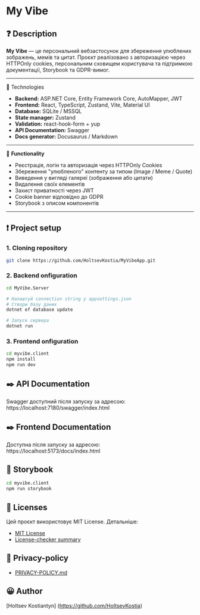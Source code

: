 # My Vibe

## ❓ Description

**My Vibe** — це персональний вебзастосунок для збереження улюблених зображень, мемів та цитат. Проєкт реалізовано з авторизацією через HTTPOnly cookies, персональним сховищем користувача та підтримкою документації, Storybook та GDPR-вимог.

---

🔨 Technologies

- **Backend:** ASP.NET Core, Entity Framework Core, AutoMapper, JWT
- **Frontend:** React, TypeScript, Zustand, Vite, Material UI
- **Database:** SQLite / MSSQL
- **State manager:** Zustand
- **Validation:** react-hook-form + yup
- **API Documentation:** Swagger
- **Docs generator:** Docusaurus / Markdown

---

🔎 **Functionality**

- Реєстрація, логін та авторизація через HTTPOnly Cookies
- Збереження "улюбленого" контенту за типом (Image / Meme / Quote)
- Виведення у вигляді галереї (зображення або цитати)
- Видалення своїх елементів
- Захист приватності через JWT
- Cookie banner відповідно до GDPR
- Storybook з описом компонентів

---

## ❗ Project setup

### 1. Cloning repository

```bash
git clone https://github.com/HoltsevKostia/MyVibeApp.git
```

### 2. Backend onfiguration

```bash
cd MyVibe.Server

# Налаштуй connection string у appsettings.json
# Створи базу даних
dotnet ef database update

# Запуск сервера
dotnet run
```

### 3. Frontend onfiguration
```bash
cd myvibe.client
npm install
npm run dev
```

## ✒️ API Documentation

Swagger доступний після запуску за адресою: https://localhost:7180/swagger/index.html

## ✒️ Frontend Documentation

Доступна після запуску за адресою: https://localhost:5173/docs/index.html

## 🧪 Storybook

```bash
cd myvibe.client
npm run storybook
```

## 📃 Licenses

Цей проєкт використовує MIT License. Детальніше:
* [MIT License](LICENSE)
* [License-checker summary](license-summary.txt)

## 📃 Privacy-policy

* [PRIVACY-POLICY.md](PRIVACY_POLICY.md)

## 😀 Author
[Holtsev Kostiantyn] (https://github.com/HoltsevKostia)

